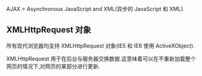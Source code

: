 AJAX = Asynchronous JavaScript and XML(异步的 JavaScript 和 XML).

## XMLHttpRequest 对象

所有现代浏览器均支持 XMLHttpRequest 对象(IE5 和 IE6 使用 ActiveXObject).

XMLHttpRequest 用于在后台与服务器交换数据.这意味着可以在不重新加载整个网页的情况下,对网页的某部分进行更新.
